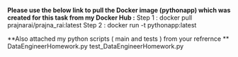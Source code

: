 **Please use the below link to pull the Docker image (pythonapp) which was created for this task from my Docker Hub :**
Step 1 :
docker pull prajnarai/prajna_rai:latest
Step 2 :
docker run -t pythonapp:latest 


**Also attached my python scripts ( main and tests ) from your refrernce **
DataEngineerHomework.py
test_DataEngineerHomework.py
